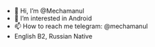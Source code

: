 - 👋 Hi, I’m @Mechamanul
- 👀 I’m interested in Android
- 📫 How to reach me telegram: @mechamanul
- English B2, Russian Native

<!---
Mechamanul/Mechamanul is a ✨ special ✨ repository because its `README.md` (this file) appears on your GitHub profile.
You can click the Preview link to take a look at your changes.
--->
